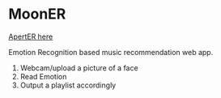 
# MoonER

[ApertER here](https://github.com/AYESDIE/ApertER-Discord-API)

Emotion Recognition based music recommendation web app. 

1) Webcam/upload a picture of a face
2) Read Emotion
3) Output a playlist accordingly
